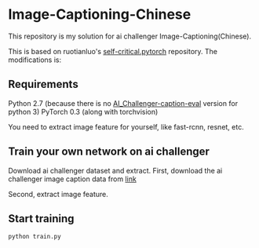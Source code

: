 # Image-Captioning-Chinese

This repository is my solution for ai challenger Image-Captioning(Chinese).

This is based on ruotianluo's [self-critical.pytorch](https://github.com/ruotianluo/self-critical.pytorch)  repository. The modifications is:

## Requirements
Python 2.7 (because there is no [AI_Challenger-caption-eval](https://github.com/AIChallenger/AI_Challenger/tree/master/Evaluation/caption_eval) version for python 3) PyTorch 0.3 (along with torchvision)

You need to extract image feature for yourself, like fast-rcnn, resnet, etc.

## Train your own network on ai challenger
Download ai challenger dataset and extract.
First, download the ai challenger image caption data from [link](https://challenger.ai/competition/caption)

Second, extract image feature.

## Start training
```
python train.py
```
